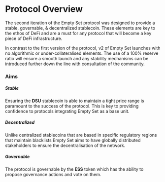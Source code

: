 # Protocol Overview

The second iteration of the Empty Set protocol was designed to provide a stable, governable, & decentralized stablecoin. These elements are key to the ethos of DeFi and are a must for any protocol that will become a key piece of DeFi infrastructure.

In contrast to the first version of the protocol, v2 of Empty Set launches with no algorithmic or under-collateralised elements. The use of a 100% reserve ratio will ensure a smooth launch and any stability mechanisms can be introduced further down the line with consultation of the community.

### Aims

##### Stable

Ensuring the **DSU** stablecoin is able to maintain a tight price range is paramount to the success of the protocol. This is key to providing confidence to protocols integrating Empty Set as a base unit.

##### Decentralized

Unlike centralized stablecoins that are based in specific regulatory regions that maintain blacklists Empty Set aims to have globally distributed stakeholders to ensure the decentralisation of the network.

##### Governable

The protocol is governable by the **ESS** token which has the ability to propose governance actions and vote on them.
